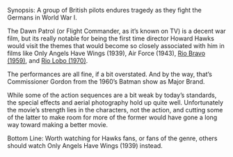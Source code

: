 Synopsis: A group of British pilots endures tragedy as they fight the Germans in World War I.

The Dawn Patrol (or Flight Commander, as it’s known on TV) is a decent war film, but its really notable for being the first time director Howard Hawks would visit the themes that would become so closely associated with him in films like Only Angels Have Wings (1939), Air Force (1943), <a href="/browse/reviews/rio-bravo-1959/">Rio Bravo (1959)</a>, and <a href="/browse/reviews/rio-lobo-1970/">Rio Lobo (1970)</a>.

The performances are all fine, if a bit overstated.  And by the way, that’s Commissioner Gordon from the 1960’s Batman show as Major Brand.

While some of the action sequences are a bit weak by today’s standards, the special effects and aerial photography hold up quite well.  Unfortunately the movie’s strength lies in the characters, not the action, and cutting some of the latter to make room for more of the former would have gone a long way toward making a better movie.

Bottom Line: Worth watching for Hawks fans, or fans of the genre, others should watch Only Angels Have Wings (1939) instead.